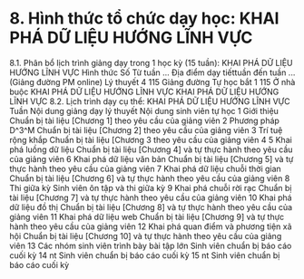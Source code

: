 # 8. Hình thức tổ chức dạy học: KHAI PHÁ DỮ LIỆU HƯỚNG LĨNH VỰC
8.1. Phân bổ lịch trình giảng dạy trong 1 học kỳ (15 tuần): KHAI PHÁ DỮ LIỆU HƯỚNG LĨNH VỰC Hình thức Số Từ tuần ... Địa điểm dạy tiếttuần đến tuần ... (Giảng đường PM online) Lý thuyết 4 115 Giảng đường Tự học bắt 1 115 Ở nhà buộc KHAI PHÁ DỮ LIỆU HƯỚNG LĨNH VỰC KHAI PHÁ DỮ LIỆU HƯỚNG LĨNH VỰC 8.2. Lịch trình dạy cụ thể: KHAI PHÁ DỮ LIỆU HƯỚNG LĨNH VỰC Tuần Nội dung giảng dạy lý thuyết Nội dung sinh viên tự học 1 Giới thiệu Chuẩn bị tài liệu \[Chương 1\] theo yêu cầu của giảng viên
2 Phương pháp D^3^M Chuẩn bị tài liệu \[Chương 2\] theo yêu cầu của giảng viên
3 Trí tuệ rộng khắp Chuẩn bị tài liệu \[Chương 3 theo yêu cầu của giảng viên
4
5 Khai phá luồng dữ liệu Chuẩn bị tài liệu \[Chương 4\] và tự thực hành theo yêu cầu của giảng viên
6 Khai phá dữ liệu văn bản Chuẩn bị tài liệu \[Chương 5\] và tự thực hành theo yêu cầu của giảng viên
7 Khai phá dữ liệu chuỗi thời gian Chuẩn bị tài liệu \[Chương 6\] và tự thực hành theo yêu cầu của giảng viên
8 Thi giữa kỳ Sinh viên ôn tập và thi giữa kỳ
9 Khai phá chuỗi rời rạc Chuẩn bị tài liệu \[Chương 7\] và tự thực hành theo yêu cầu của giảng viên
10 Khai phá dữ liệu đồ thị Chuẩn bị tài liệu \[Chương 8\] và tự thực hành theo yêu cầu của giảng viên
11 Khai phá dữ liệu web Chuẩn bị tài liệu \[Chương 9\] và tự thực hành theo yêu cầu của giảng viên
12 Khai phá quan điểm và phương tiện xã hội Chuẩn bị tài liệu \[Chương 10\] và tự thực hành theo yêu cầu của giảng viên
13 Các nhóm sinh viên trình bày bài tập lớn Sinh viên chuẩn bị báo cáo cuối kỳ
14 nt Sinh viên chuẩn bị báo cáo cuối kỳ
15 nt Sinh viên chuẩn bị báo cáo cuối kỳ
